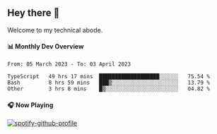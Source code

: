 ## Hey there 👋

Welcome to my technical abode.

#### 📊 Monthly Dev Overview
<!--START_SECTION:waka-->

```text
From: 05 March 2023 - To: 03 April 2023

TypeScript   49 hrs 17 mins  ███████████████████░░░░░░   75.54 %
Bash         8 hrs 59 mins   ███▒░░░░░░░░░░░░░░░░░░░░░   13.79 %
Other        3 hrs 8 mins    █▒░░░░░░░░░░░░░░░░░░░░░░░   04.82 %
```

<!--END_SECTION:waka-->

#### 🎧 Now Playing

[![spotify-github-profile](https://spotify-github-profile.vercel.app/api/view?uid=james2mid&cover_image=true&theme=natemoo-re)](https://open.spotify.com/user/james2mid?si=2b3baf2b09cb499e)
